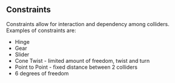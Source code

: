 <div class="doc-incomplete"/>

## Constraints

Constraints allow for interaction and dependency among colliders. Examples of constraints are:

* Hinge
* Gear
* Slider
* Cone Twist - limited amount of freedom, twist and turn
* Point to Point - fixed distance between 2 colliders
* 6 degrees of freedom
